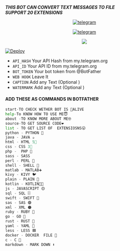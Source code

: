 
**_THIS BOT CAN CONVERT TEXT MESSAGES TO FILE  
    SUPPORT 20 EXTENSIONS_**

<p align="center">
<a href="https://t.me/alluaddict"><img alt="telegram" src="https://img.shields.io/badge/THE HB TELEGRAM-%22B1B17.svg?&logo=telegram&logoColor=red"></a>
<p align="center">
<a href="https://t.me/TELSABOTS"><img alt="telegram" src="https://img.shields.io/badge/HB BOTS TELEGRAM-%22B1B17.svg?&logo=telegram&logoColor=red"></a>
<p align="center">
  
  <a href="https://www.python.org">
    <img src="http://ForTheBadge.com/images/badges/made-with-python.svg">
    

[![Deploy](https://www.herokucdn.com/deploy/button.svg)](https://heroku.com/deploy?template=https://github.com/ojhaakkio/TEXT-TO-FILE-BOT)
    
    

- `API_HASH` Your API Hash from my.telegram.org
- `API_ID` Your API ID from my.telegram.org
- `BOT_TOKEN` Your bot token from @BotFather
- `WEB HOOK` Leave It
- `CAPTION` Add any Text (Optional )
- `WATERMARK` Add any Text (Optional )
</details>

  
#### ADD THESE AS COMMANDS IN BOTFATHER

```python
start-TO CHECK WETHER BOT IS 🤩ALIVE
help-To KNOW HOW TO USE ME😇
about -TO KNOW MORE ABOUT ME🤓
source-TO GET SOURCE CODE❤️
list - TO GET LIST OF  EXTENSIOSNS😛
python - PYTHON 🐍
java - JAVA ☕️
html - HTML 5⃣
css - CSS 3⃣
php -  PHP 🐘
sass - SASS
perl - PERL 🐫
shell - SHELL 🐚
matlab - MATLAB➕
kivy - KIVY 🐦
plain - PLAIN 📃
kotlin - KOTLIN🔸🔹
js - JAVASCRIPT 🟡
sql - SQL 🗄
swift - SWIFT 🦅
sas - SAS 🟣
xml - XML 🟠
ruby - RUBY 💎
go - GO 🐹
rust - RUST 🦀
yaml - YAML 🔴
less - LESS 🟦
docker - DOCKER  FILE 🐬
c - C 🔵
markdown - MARK DOWN ⬇️
```
